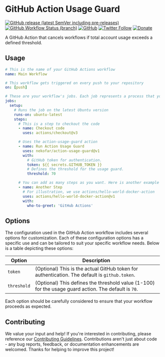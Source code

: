# GitHub Action Usage Guard

[![GitHub release (latest SemVer including pre-releases)](https://img.shields.io/github/v/release/nekofar/action-usage-guard?include_prereleases)](https://github.com/nekofar/action-usage-guard/releases)
[![GitHub Workflow Status (branch)](https://img.shields.io/github/actions/workflow/status/nekofar/action-usage-guard/prepare.yml)](https://github.com/nekofar/action-usage-guard/actions/workflows/prepare.yml)
[![GitHub](https://img.shields.io/github/license/nekofar/action-usage-guard)](https://github.com/nekofar/action-usage-guard/blob/master/LICENSE)
[![Twitter Follow](https://img.shields.io/badge/follow-%40nekofar-1DA1F2?logo=twitter&style=flat)](https://twitter.com/nekofar)
[![Donate](https://img.shields.io/badge/donate-nekofar.crypto-a2b9bc?logo=ko-fi&logoColor=white)](https://ud.me/nekofar.crypto)

A GitHub Action that cancels workflows if total account usage exceeds a defined threshold.

## Usage

```yaml
# This is the name of your GitHub Actions workflow
name: Main Workflow

# This workflow gets triggered on every push to your repository
on: [push]

# These are your workflow's jobs. Each job represents a process that your workflow will run.
jobs:
  setup:
    # Runs the job on the latest Ubuntu version
    runs-on: ubuntu-latest
    steps:
      # This is a step to checkout the code
      - name: Checkout code
        uses: actions/checkout@v3

      # Uses the action-usage-guard action
      - name: Run Action Usage Guard
        uses: nekofar/action-usage-guard@v1
        with:
          # GitHub token for authentication.
          token: ${{ secrets.GITHUB_TOKEN }}
          # Defines the threshold for the usage guard.
          threshold: 70

      # You can add as many steps as you want. Here is another example step.
      - name: Another Step
        # For illustration, we use actions/hello-world-docker-action
        uses: actions/hello-world-docker-action@v1
        with:
          who-to-greet: 'GitHub Actions'
```

## Options

The configuration used in the GitHub Action workflow includes several options for customization. Each of these
configuration options has a specific use and can be tailored to suit your specific workflow needs. Below is a table
depicting these options:

| Option       | Description                                                                                          |
|--------------|------------------------------------------------------------------------------------------------------|
| `token`      | (Optional) This is the actual GitHub token for authentication. The default is `github.token`.        |
| `threshold`  | (Optional) This defines the threshold value (1-100) for the usage guard action. The default is `70`. |

Each option should be carefully considered to ensure that your workflow proceeds as expected.

## Contributing

We value your input and help! If you're interested in contributing, please reference
our [Contributing Guidelines](./CONTRIBUTING.md). Contributions aren't just about code - any bug reports, feedback, or
documentation enhancements are welcomed. Thanks for helping to improve this project!
